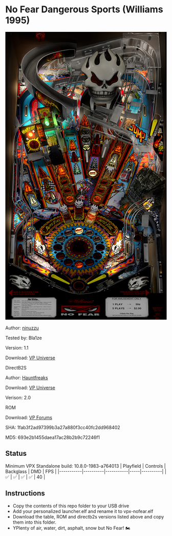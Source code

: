# No Fear Dangerous Sports (Williams 1995)  

![Table Preview](https://github.com/Bla1ze/vpx-images/blob/main/vpx-nofear.png)

Author: [ninuzzu](https://vpuniverse.com/profile/5530-ninuzzu/)  

Tested by: Bla1ze

Version: 1.1

Download: [VP Universe](https://vpuniverse.com/files/file/5497-no-fear-dangerous-sports-williams-1995/)

DirectB2S

Author: [Hauntfreaks](https://vpuniverse.com/profile/5216-hauntfreaks/)  


Download: [VP Universe](https://vpuniverse.com/files/file/12981-no-fear-dangerous-sports-williams-1995-b2s-with-full-dmd/)

Verison: 2.0

ROM

Download: [VP Forums](https://www.vpforums.org/index.php?app=downloads&showfile=1271)

SHA: 1fab3f2ad97399b3a27a880f3cc40fc2dd968402

MD5: 693e2b1455daea17ac28b2b9c72246f1

## Status 

Minimum VPX Standalone build: 10.8.0-1983-a764013
| Playfield | Controls | Backglass | DMD | FPS | 
|-----------|----------|-----------|-----|----------|
| :white_check_mark: | :white_check_mark: | :white_check_mark: | :white_check_mark: | 40 |

## Instructions

- Copy the contents of this repo folder to your USB drive
- Add your personalized launcher.elf and rename it to vpx-nofear.elf
- Download the table, ROM and directb2s versions listed above and copy them into this folder. 
- YPlenty of air, water, dirt, asphalt, snow but No Fear! 🏍️
